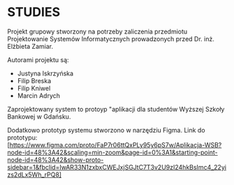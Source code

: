# STUDIES

Projekt grupowy stworzony na potrzeby zaliczenia przedmiotu Projektowanie Systemów Informatycznych prowadzonych przed Dr. inż. Elżbieta Zamiar.

Autorami projektu są:
- Justyna Iskrzyńska
- Filip Breska
- Filip Kniwel
- Marcin Adrych

Zaprojektowany system to protoyp "aplikacji dla studentów Wyższej Szkoły Bankowej w Gdańsku.

Dodatkowo prototyp systemu stworzono w narzędziu Figma.
Link do prototypu: [https://www.figma.com/proto/FaP7r06ttQxPLy95y6pS7w/Aplikacja-WSB?node-id=48%3A42&scaling=min-zoom&page-id=0%3A1&starting-point-node-id=48%3A42&show-proto-sidebar=1&fbclid=IwAR33N1zxbxCWEJxjSGJtC7T3v2U9zI24hkBsImc4_22yizs2dLx5Wh_rPQ8]
